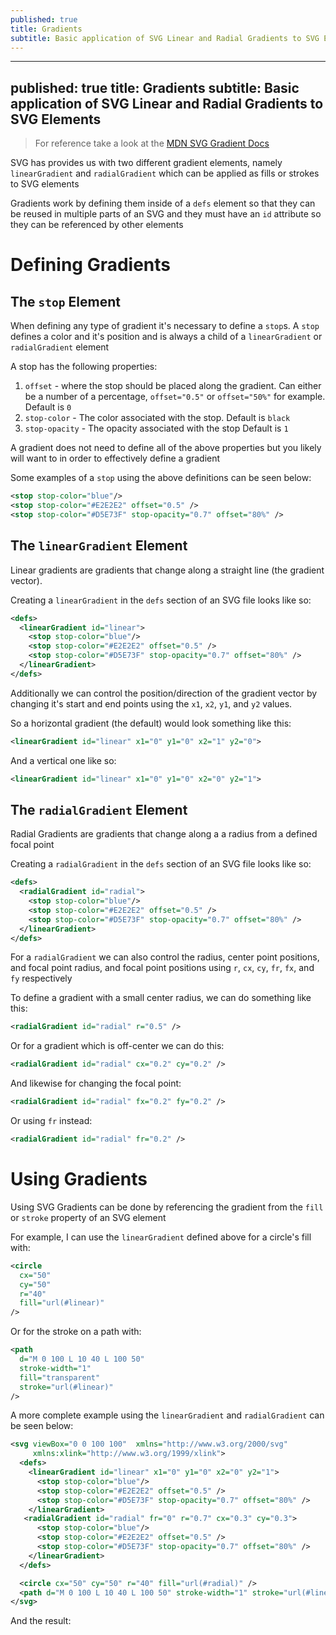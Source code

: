```yaml
---
published: true
title: Gradients
subtitle: Basic application of SVG Linear and Radial Gradients to SVG Elements
---
```


---
published: true
title: Gradients
subtitle: Basic application of SVG Linear and Radial Gradients to SVG Elements
---

> For reference take a look at the [MDN SVG Gradient Docs](https://developer.mozilla.org/en-US/docs/Web/SVG/Tutorial/Gradients)

SVG has provides us with two different gradient elements, namely `linearGradient` and `radialGradient` which can be applied as fills or strokes to SVG elements

Gradients work by defining them inside of a `defs` element so that they can be reused in multiple parts of an SVG and they must have an `id` attribute so they can be referenced by other elements

# Defining Gradients

## The `stop` Element

When defining any type of gradient it's necessary to define a `stop`s. A `stop` defines a color and it's position and is always a child of a `linearGradient` or `radialGradient` element

A stop has the following properties:

1. `offset` - where the stop should be placed along the gradient. Can either be a number of a percentage, `offset="0.5"` or `offset="50%"` for example. Default is `0`
2. `stop-color` - The color associated with the stop. Default is `black`
3. `stop-opacity` - The opacity associated with the stop Default is `1`

A gradient does not need to define all of the above properties but you likely will want to in order to effectively define a gradient

Some examples of a `stop` using the above definitions can be seen below:

```svg
<stop stop-color="blue"/>
<stop stop-color="#E2E2E2" offset="0.5" />
<stop stop-color="#D5E73F" stop-opacity="0.7" offset="80%" />
```

## The `linearGradient` Element

Linear gradients are gradients that change along a straight line (the gradient vector).

Creating a `linearGradient` in the `defs` section of an SVG file looks like so:

```svg
<defs>
  <linearGradient id="linear">
    <stop stop-color="blue"/>
    <stop stop-color="#E2E2E2" offset="0.5" />
    <stop stop-color="#D5E73F" stop-opacity="0.7" offset="80%" />
  </linearGradient>
</defs>
```

Additionally we can control the position/direction of the gradient vector by changing it's start and end points using the `x1`, `x2`, `y1`, and `y2` values.

So a horizontal gradient (the default) would look something like this:

```svg
<linearGradient id="linear" x1="0" y1="0" x2="1" y2="0">
```

And a vertical one like so:

```svg
<linearGradient id="linear" x1="0" y1="0" x2="0" y2="1">
```

## The `radialGradient` Element

Radial Gradients are gradients that change along a a radius from a defined focal point

Creating a `radialGradient` in the `defs` section of an SVG file looks like so:

```svg
<defs>
  <radialGradient id="radial">
    <stop stop-color="blue"/>
    <stop stop-color="#E2E2E2" offset="0.5" />
    <stop stop-color="#D5E73F" stop-opacity="0.7" offset="80%" />
  </linearGradient>
</defs>
```

For a `radialGradient` we can also control the radius, center point positions, and focal point radius, and focal point positions using `r`, `cx`, `cy`, `fr`, `fx`, and `fy` respectively

To define a gradient with a small center radius, we can do something like this:

```svg
<radialGradient id="radial" r="0.5" />
```

Or for a gradient which is off-center we can do this:

```svg
<radialGradient id="radial" cx="0.2" cy="0.2" />
```

And likewise for changing the focal point:

```svg
<radialGradient id="radial" fx="0.2" fy="0.2" />
```

Or using `fr` instead:

```svg
<radialGradient id="radial" fr="0.2" />
```

# Using Gradients

Using SVG Gradients can be done by referencing the gradient from the `fill` or `stroke` property of an SVG element

For example, I can use the `linearGradient` defined above for a circle's fill with:

```svg
<circle
  cx="50"
  cy="50"
  r="40"
  fill="url(#linear)"
/>
```

Or for the stroke on a path with:

```svg
<path
  d="M 0 100 L 10 40 L 100 50"
  stroke-width="1"
  fill="transparent"
  stroke="url(#linear)"
/>
```

A more complete example using the `linearGradient` and `radialGradient` can be seen below:

```svg
<svg viewBox="0 0 100 100"  xmlns="http://www.w3.org/2000/svg"
     xmlns:xlink="http://www.w3.org/1999/xlink">
  <defs>
    <linearGradient id="linear" x1="0" y1="0" x2="0" y2="1">
      <stop stop-color="blue"/>
      <stop stop-color="#E2E2E2" offset="0.5" />
      <stop stop-color="#D5E73F" stop-opacity="0.7" offset="80%" />
    </linearGradient>
   <radialGradient id="radial" fr="0" r="0.7" cx="0.3" cy="0.3">
      <stop stop-color="blue"/>
      <stop stop-color="#E2E2E2" offset="0.5" />
      <stop stop-color="#D5E73F" stop-opacity="0.7" offset="80%" />
    </linearGradient>
  </defs>

  <circle cx="50" cy="50" r="40" fill="url(#radial)" />
  <path d="M 0 100 L 10 40 L 100 50" stroke-width="1" stroke="url(#linear)" fill="transparent" />
</svg>
```

And the result:

<svg viewBox="0 0 100 100"  xmlns="http://www.w3.org/2000/svg"
     xmlns:xlink="http://www.w3.org/1999/xlink">
<defs>
<linearGradient id="linear" x1="0" y1="0" x2="0" y2="1">
<stop stop-color="blue"/>
<stop stop-color="#E2E2E2" offset="0.5" />
<stop stop-color="#D5E73F" stop-opacity="0.7" offset="80%" />
</linearGradient>
<radialGradient id="radial" fr="0" r="0.7" cx="0.3" cy="0.3">
<stop stop-color="blue"/>
<stop stop-color="#E2E2E2" offset="0.5" />
<stop stop-color="#D5E73F" stop-opacity="0.7" offset="80%" />
</linearGradient>
</defs>

  <circle cx="50" cy="50" r="40" fill="url(#radial)" />
  <path d="M 0 100 L 10 40 L 100 50" stroke-width="1" stroke="url(#linear)" fill="transparent" />
</svg>
